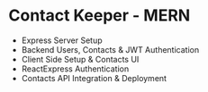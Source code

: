 # Contact Keeper - MERN

+ Express Server Setup
+ Backend Users, Contacts & JWT Authentication
+ Client Side Setup & Contacts UI
+ ReactExpress Authentication
+ Contacts API Integration & Deployment